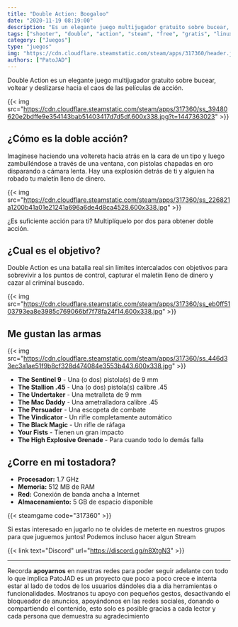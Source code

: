 ```yaml
---
title: "Double Action: Boogaloo"
date: "2020-11-19 08:19:00"
description: "Es un elegante juego multijugador gratuito sobre bucear, voltear y deslizarse hacia el caos de las películas de acción."
tags: ["shooter", "double", "action", "steam", "free", "gratis", "linux", "windows", "boogaloo", "valve"]
category: ["Juegos"]
type: "juegos"
img: "https://cdn.cloudflare.steamstatic.com/steam/apps/317360/header.jpg"
authors: ["PatoJAD"]
---
```




Double Action es un elegante juego multijugador gratuito sobre bucear, voltear y deslizarse hacia el caos de las películas de acción.


{{< img src="https://cdn.cloudflare.steamstatic.com/steam/apps/317360/ss_39480620e2bdffe9e354143bab51403417d7d5df.600x338.jpg?t=1447363023" >}}



## ¿Cómo es la doble acción?



Imagínese haciendo una voltereta hacia atrás en la cara de un tipo y luego zambulléndose a través de una ventana, con pistolas chapadas en oro disparando a cámara lenta. Hay una explosión detrás de ti y alguien ha robado tu maletín lleno de dinero.


{{< img src="https://cdn.cloudflare.steamstatic.com/steam/apps/317360/ss_226821a1200b41a01e21241a696a6de4d8ca4528.600x338.jpg" >}}


¿Es suficiente acción para ti? Multiplíquelo por dos para obtener doble acción.




## ¿Cual es el objetivo?



Double Action es una batalla real sin límites intercalados con objetivos para sobrevivir a los puntos de control, capturar el maletín lleno de dinero y cazar al criminal buscado.


{{< img src="https://cdn.cloudflare.steamstatic.com/steam/apps/317360/ss_eb0ff5103793ea8e3985c769066bf7f78fa24f14.600x338.jpg" >}}



## Me gustan las armas


{{< img src="https://cdn.cloudflare.steamstatic.com/steam/apps/317360/ss_446d33ec3a1ae51f9b8cf328d474084e3553b443.600x338.jpg" >}}


* **The Sentinel 9** - Una (o dos) pistola(s) de 9 mm
* **The Stallion .45** - Una (o dos) pistola(s) calibre .45
* **The Undertaker** - Una metralleta de 9 mm
* **The Mac Daddy** - Una ametralladora calibre .45
* **The Persuader** - Una escopeta de combate
* **The Vindicator** - Un rifle completamente automático
* **The Black Magic** - Un rifle de ráfaga
* **Your Fists** - Tienen un gran impacto
* **The High Explosive Grenade** - Para cuando todo lo demás falla




## ¿Corre en mi tostadora?



* **Procesador:** 1.7 GHz
* **Memoria:** 512 MB de RAM
* **Red:** Conexión de banda ancha a Internet
* **Almacenamiento:** 5 GB de espacio disponible


{{< steamgame code="317360" >}}


Si estas interesado en jugarlo no te olvides de meterte en nuestros grupos para que juguemos juntos! Podemos incluso hacer algun Stream


{{< link text="Discord" url="https://discord.gg/n8XtgN3" >}}



---



Recorda **apoyarnos** en nuestras redes para poder seguir adelante con todo lo que implica PatoJAD es un proyecto que poco a poco crece e intenta estar al lado de todos de los usuarios dándoles dia a dia herramientas o funcionalidades. Mostranos tu apoyo con pequeños gestos, desactivando el bloqueador de anuncios, apoyándonos en las redes sociales, donando o compartiendo el contenido, esto solo es posible gracias a cada lector y cada persona que demuestra su agradecimiento
